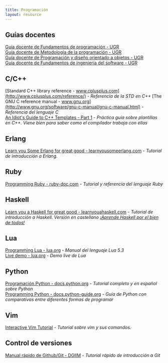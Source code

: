```yaml
---
title: Programación
layout: resource
---
```


## Guías docentes
[Guía docente de Fundamentos de programación - UGR](http://grados.ugr.es/informaticaymatematicas/pages/infoacademica/guiasdocentes/201415/primero/1semestre/fundamentosdeprogramaciongim1415/!)  
[Guía docente de Metodología de la programación - UGR](http://grados.ugr.es/informaticaymatematicas/pages/infoacademica/guiasdocentes/201415/primero/2semestre/metodologiadelaprogramacion/!)  
[Guía docente de Programación y diseño orientado a objetos - UGR](http://grados.ugr.es/informaticaymatematicas/pages/infoacademica/guiasdocentes/201415/segundo/2semestre/programacionydiseaoorientadoaobjetos/!)  
[Guía docente de Fundamentos de ingeniería del software - UGR](http://grados.ugr.es/informaticaymatematicas/pages/infoacademica/guiasdocentes/201415/tercero/1semestre/fundamentosdeingenieriadelsoftwaregim1415/!)  

## C/C++
[Standard C++ library reference - www.cplusplus.com](http://www.cplusplus.com/reference/) - *Referencia de la STD en C++*
[The GNU C reference manual - www.gnu.org](http://www.gnu.org/software/gnu-c-manual/gnu-c-manual.html) - *Referencia del lenguaje C*  
[An Idiot's Guide to C++ Templates - Part 1](http://www.codeproject.com/Articles/257589/An-Idiots-Guide-to-Cplusplus-Templates-Part) - *Práctica guía sobre plantillas en C++. Viene bien para saber como el compilador trabaja con ellas*  

## Erlang
[Learn you Some Erlang for great good - learnyousomeerlang.com](http://learnyousomeerlang.com/content) - *Tutorial de introducción a Erlang.*

## Ruby
[Programming Ruby - ruby-doc.com](http://ruby-doc.com/docs/ProgrammingRuby/) - *Tutorial y referencia del lenguaje Ruby*

## Haskell
[Learn you a Haskell for great good - learnyouahaskell.com](http://learnyouahaskell.com/chapters) - *Tutorial de introducción a Haskell. Versión en castellano [¡Aprende Haskell por el bien de todos!](http://aprendehaskell.es/main.html)*

## Lua
[Programming Lua - lua.org](http://www.lua.org/manual/5.3/manual.html) - *Manual del lenguaje Lua 5.3*  
[Live demo - lua.org](http://www.lua.org/demo.html) - *Demo live de Lua*

## Python
[Programación Python - docs.python.org](http://docs.python.org.ar/tutorial/3/index.html) - *Tutorial completo y en español sobre Python*  
[Programming Python - docs.python-guide.org](http://docs.python-guide.org/en/latest/) - *Guía de Python con comparativas entre diferentes formas de programar*

## Vim
[Interactive Vim Tutorial](http://www.openvim.com/tutorial.html) - *Tutorial sobre vim y sus comandos.*

## Control de versiones
[Manual rápido de Github/Git - DGIIM](https://github.com/dgiim/dgiim.github.io/blob/master/manualgit.md) - *Tutorial rápido de introducción a Git*
